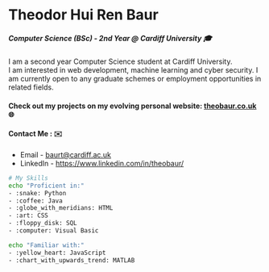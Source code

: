 # Theodor Hui Ren Baur 

##### Computer Science (BSc) - 2nd Year @ Cardiff University 🎓

I am a second year Computer Science student at Cardiff University. \
I am interested in web development, machine learning and cyber security. I am currently open to any graduate schemes or employment opportunities in related fields.

#### Check out my projects on my evolving personal website: [theobaur.co.uk](https://theobaur.co.uk/) 🌐

#### Contact Me : ✉️
- Email - baurt@cardiff.ac.uk
- LinkedIn - https://www.linkedin.com/in/theobaur/

```bash
# My Skills
echo "Proficient in:"
- :snake: Python
- :coffee: Java
- :globe_with_meridians: HTML
- :art: CSS
- :floppy_disk: SQL
- :computer: Visual Basic

echo "Familiar with:"
- :yellow_heart: JavaScript
- :chart_with_upwards_trend: MATLAB